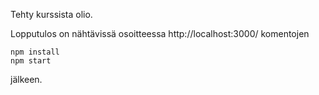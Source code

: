 Tehty kurssista olio.

Lopputulos on nähtävissä osoitteessa http://localhost:3000/ komentojen

    npm install
    npm start

jälkeen.
